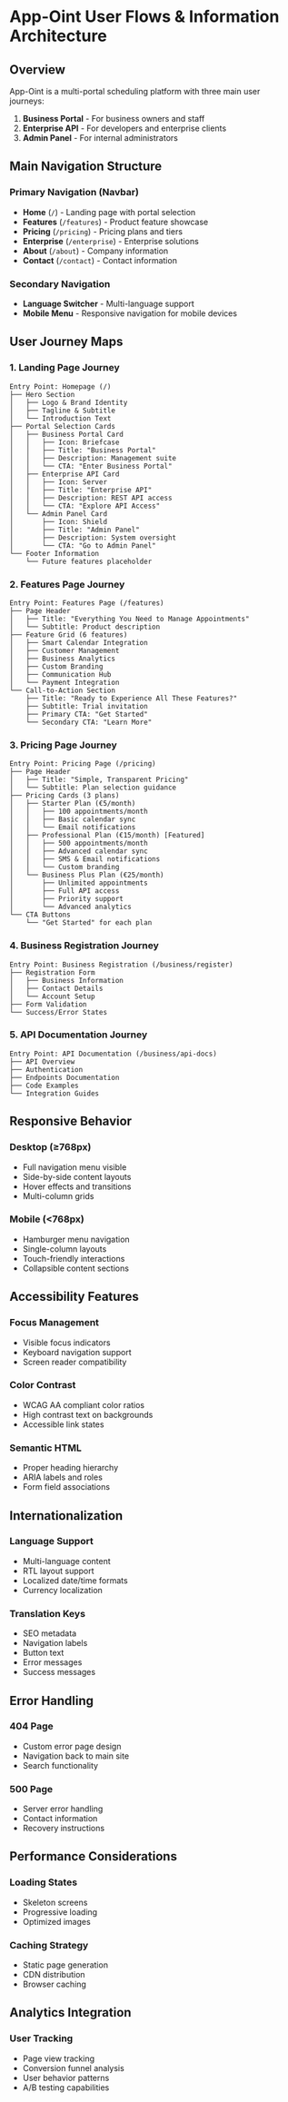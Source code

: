 # App-Oint User Flows & Information Architecture

## Overview

App-Oint is a multi-portal scheduling platform with three main user journeys:

1. **Business Portal** - For business owners and staff
2. **Enterprise API** - For developers and enterprise clients
3. **Admin Panel** - For internal administrators

## Main Navigation Structure

### Primary Navigation (Navbar)

- **Home** (`/`) - Landing page with portal selection
- **Features** (`/features`) - Product feature showcase
- **Pricing** (`/pricing`) - Pricing plans and tiers
- **Enterprise** (`/enterprise`) - Enterprise solutions
- **About** (`/about`) - Company information
- **Contact** (`/contact`) - Contact information

### Secondary Navigation

- **Language Switcher** - Multi-language support
- **Mobile Menu** - Responsive navigation for mobile devices

## User Journey Maps

### 1. Landing Page Journey

```
Entry Point: Homepage (/)
├── Hero Section
│   ├── Logo & Brand Identity
│   ├── Tagline & Subtitle
│   └── Introduction Text
├── Portal Selection Cards
│   ├── Business Portal Card
│   │   ├── Icon: Briefcase
│   │   ├── Title: "Business Portal"
│   │   ├── Description: Management suite
│   │   └── CTA: "Enter Business Portal"
│   ├── Enterprise API Card
│   │   ├── Icon: Server
│   │   ├── Title: "Enterprise API"
│   │   ├── Description: REST API access
│   │   └── CTA: "Explore API Access"
│   └── Admin Panel Card
│       ├── Icon: Shield
│       ├── Title: "Admin Panel"
│       ├── Description: System oversight
│       └── CTA: "Go to Admin Panel"
└── Footer Information
    └── Future features placeholder
```

### 2. Features Page Journey

```
Entry Point: Features Page (/features)
├── Page Header
│   ├── Title: "Everything You Need to Manage Appointments"
│   └── Subtitle: Product description
├── Feature Grid (6 features)
│   ├── Smart Calendar Integration
│   ├── Customer Management
│   ├── Business Analytics
│   ├── Custom Branding
│   ├── Communication Hub
│   └── Payment Integration
└── Call-to-Action Section
    ├── Title: "Ready to Experience All These Features?"
    ├── Subtitle: Trial invitation
    ├── Primary CTA: "Get Started"
    └── Secondary CTA: "Learn More"
```

### 3. Pricing Page Journey

```
Entry Point: Pricing Page (/pricing)
├── Page Header
│   ├── Title: "Simple, Transparent Pricing"
│   └── Subtitle: Plan selection guidance
├── Pricing Cards (3 plans)
│   ├── Starter Plan (€5/month)
│   │   ├── 100 appointments/month
│   │   ├── Basic calendar sync
│   │   └── Email notifications
│   ├── Professional Plan (€15/month) [Featured]
│   │   ├── 500 appointments/month
│   │   ├── Advanced calendar sync
│   │   ├── SMS & Email notifications
│   │   └── Custom branding
│   └── Business Plus Plan (€25/month)
│       ├── Unlimited appointments
│       ├── Full API access
│       ├── Priority support
│       └── Advanced analytics
└── CTA Buttons
    └── "Get Started" for each plan
```

### 4. Business Registration Journey

```
Entry Point: Business Registration (/business/register)
├── Registration Form
│   ├── Business Information
│   ├── Contact Details
│   └── Account Setup
├── Form Validation
└── Success/Error States
```

### 5. API Documentation Journey

```
Entry Point: API Documentation (/business/api-docs)
├── API Overview
├── Authentication
├── Endpoints Documentation
├── Code Examples
└── Integration Guides
```

## Responsive Behavior

### Desktop (≥768px)

- Full navigation menu visible
- Side-by-side content layouts
- Hover effects and transitions
- Multi-column grids

### Mobile (<768px)

- Hamburger menu navigation
- Single-column layouts
- Touch-friendly interactions
- Collapsible content sections

## Accessibility Features

### Focus Management

- Visible focus indicators
- Keyboard navigation support
- Screen reader compatibility

### Color Contrast

- WCAG AA compliant color ratios
- High contrast text on backgrounds
- Accessible link states

### Semantic HTML

- Proper heading hierarchy
- ARIA labels and roles
- Form field associations

## Internationalization

### Language Support

- Multi-language content
- RTL layout support
- Localized date/time formats
- Currency localization

### Translation Keys

- SEO metadata
- Navigation labels
- Button text
- Error messages
- Success messages

## Error Handling

### 404 Page

- Custom error page design
- Navigation back to main site
- Search functionality

### 500 Page

- Server error handling
- Contact information
- Recovery instructions

## Performance Considerations

### Loading States

- Skeleton screens
- Progressive loading
- Optimized images

### Caching Strategy

- Static page generation
- CDN distribution
- Browser caching

## Analytics Integration

### User Tracking

- Page view tracking
- Conversion funnel analysis
- User behavior patterns
- A/B testing capabilities
